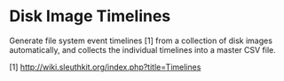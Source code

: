 # Disk Image Timelines

Generate file system event timelines [1] from a collection of disk images automatically, and collects the individual timelines into a master CSV file.

[1] http://wiki.sleuthkit.org/index.php?title=Timelines
